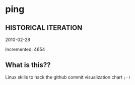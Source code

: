 # ping

## HISTORICAL ITERATION
2010-02-28

Incremented: 4654

## What is this?? 
Linux skills to hack the github commit visualization chart `;-)`
